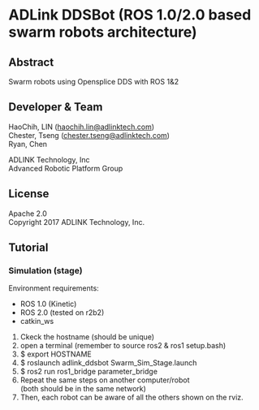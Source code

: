 # ADLink DDSBot (ROS 1.0/2.0 based swarm robots architecture)   

## Abstract  
Swarm robots using Opensplice DDS with ROS 1&2  
  
## Developer & Team
HaoChih, LIN (haochih.lin@adlinktech.com)  
Chester, Tseng (chester.tseng@adlinktech.com)  
Ryan, Chen 
  
ADLINK Technology, Inc  
Advanced Robotic Platform Group  

## License
Apache 2.0  
Copyright 2017 ADLINK Technology, Inc.  

## Tutorial
### Simulation (stage)
Environment requirements:  
* ROS 1.0 (Kinetic)  
* ROS 2.0 (tested on r2b2)  
* catkin_ws  
  
1. Ckeck the hostname (should be unique)  
2. open a terminal (remember to source ros2 & ros1 setup.bash)  
3. $ export HOSTNAME
4. $ roslaunch adlink_ddsbot Swarm_Sim_Stage.launch  
5. $ ros2 run ros1_bridge parameter_bridge  
6. Repeat the same steps on another computer/robot   
(both should be in the same network)  
7. Then, each robot can be aware of all the others shown on the rviz.





